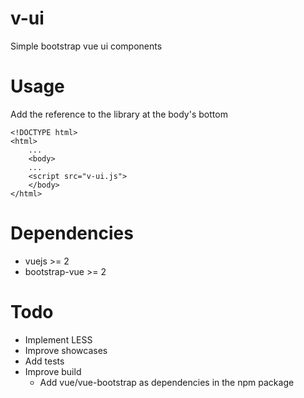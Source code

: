 # v-ui
Simple bootstrap vue ui components

# Usage

Add the reference to the library at the body's bottom


    <!DOCTYPE html>
    <html>
        ...
        <body>
        ...
        <script src="v-ui.js">
        </body>
    </html>


# Dependencies
* vuejs >= 2
* bootstrap-vue >= 2


# Todo
* Implement LESS
* Improve showcases
* Add tests
* Improve build
  * Add vue/vue-bootstrap as dependencies in the npm package

